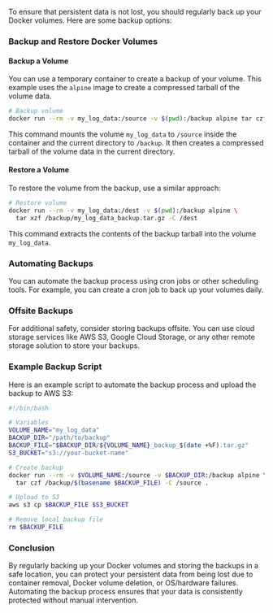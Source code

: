 To ensure that persistent data is not lost, you should regularly back up your Docker volumes. Here are some backup options:

### Backup and Restore Docker Volumes

#### Backup a Volume

You can use a temporary container to create a backup of your volume. This example uses the `alpine` image to create a compressed tarball of the volume data.

```bash
# Backup volume
docker run --rm -v my_log_data:/source -v $(pwd):/backup alpine tar czf /backup/my_log_data_backup.tar.gz -C /source .
```

This command mounts the volume `my_log_data` to `/source` inside the container and the current directory to `/backup`. It then creates a compressed tarball of the volume data in the current directory.

#### Restore a Volume

To restore the volume from the backup, use a similar approach:

```bash
# Restore volume
docker run --rm -v my_log_data:/dest -v $(pwd):/backup alpine \
  tar xzf /backup/my_log_data_backup.tar.gz -C /dest
```

This command extracts the contents of the backup tarball into the volume `my_log_data`.

### Automating Backups

You can automate the backup process using cron jobs or other scheduling tools. For example, you can create a cron job to back up your volumes daily.

### Offsite Backups

For additional safety, consider storing backups offsite. You can use cloud storage services like AWS S3, Google Cloud Storage, or any other remote storage solution to store your backups.

### Example Backup Script

Here is an example script to automate the backup process and upload the backup to AWS S3:

```bash
#!/bin/bash

# Variables
VOLUME_NAME="my_log_data"
BACKUP_DIR="/path/to/backup"
BACKUP_FILE="$BACKUP_DIR/${VOLUME_NAME}_backup_$(date +%F).tar.gz"
S3_BUCKET="s3://your-bucket-name"

# Create backup
docker run --rm -v $VOLUME_NAME:/source -v $BACKUP_DIR:/backup alpine \
  tar czf /backup/$(basename $BACKUP_FILE) -C /source .

# Upload to S3
aws s3 cp $BACKUP_FILE $S3_BUCKET

# Remove local backup file
rm $BACKUP_FILE
```

### Conclusion

By regularly backing up your Docker volumes and storing the backups in a safe location, you can protect your persistent data from being lost due to container removal, Docker volume deletion, or OS/hardware failures. Automating the backup process ensures that your data is consistently protected without manual intervention.